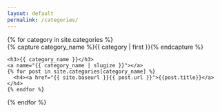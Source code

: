 ```yaml
---
layout: default
permalink: /categories/
---
```



<div>
{% for category in site.categories %}
  <div>
    {% capture category_name %}{{ category | first }}{% endcapture %}
    <div id="#{{ category_name | slugize }}"></div>
    <p></p>

    <h3>{{ category_name }}</h3>
    <a name="{{ category_name | slugize }}"></a>
    {% for post in site.categories[category_name] %}
      <h4><a href="{{ site.baseurl }}{{ post.url }}">{{post.title}}</a></h4>
    {% endfor %}
  </div>
{% endfor %}
</div>